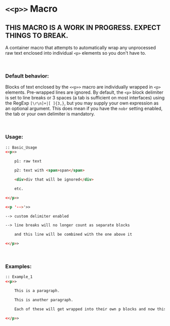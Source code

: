 # `<<p>>` Macro

## THIS MACRO IS A WORK IN PROGRESS. EXPECT THINGS TO BREAK.

A container macro that attempts to automatically wrap any unprocessed raw text enclosed into individual `<p>` elements so you don't have to.

&nbsp;

### Default behavior:
Blocks of text enclosed by the `<<p>>` macro are individually wrapped in `<p>` elements. Pre-wrapped lines are ignored. By default, the `<p>` block delimiter is set to line breaks or 3 spaces (a tab is sufficient on most interfaces) using the RegExp `[\r\n]+|[ ]{3,}`, but you may supply your own expression as an optional argument. This does mean if you have the `nobr` setting enabled, the tab or your own delimiter is mandatory.
    
&nbsp;    

### Usage:
```html
:: Basic_Usage
<<p>>

    p1: raw text

    p2: text with <span>span</span>

    <div>div that will be ignored</div>

    etc.

<</p>>

<<p '-->'>>

--> custom delimiter enabled

--> line breaks will no longer count as separate blocks

    and this line will be combined with the one above it

<</p>>
```

&nbsp;

### Examples:
```html
:: Example_1
<<p>>

    This is a paragraph.

    This is another paragraph.

    Each of these will get wrapped into their own p blocks and now this is a <<link 'text'>><</link>>

<</p>>

```
